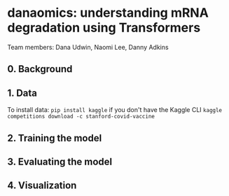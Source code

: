 # danaomics: understanding mRNA degradation using Transformers
Team members: Dana Udwin, Naomi Lee, Danny Adkins

## 0. Background
## 1. Data
To install data:
`pip install kaggle` if you don't have the Kaggle CLI
`kaggle competitions download -c stanford-covid-vaccine`

## 2. Training the model
## 3. Evaluating the model
## 4. Visualization
